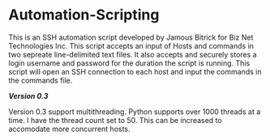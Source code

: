 # Automation-Scripting
This is an SSH automation script developed by Jamous Bitrick for Biz Net Technologies Inc.
This script accepts an input of Hosts and commands in two sepreate line-delimited text files. It also accepts and securely stores a login username and password for the duration the script is running.
This script will open an SSH connection to each host and input the commands in the commands file.


 ***Version 0.3***
 
Version 0.3 support multithreading. Python supports over 1000 threads at a time. I have the thread count set to 50. This can be increased to accomodate more concurrent hosts.
